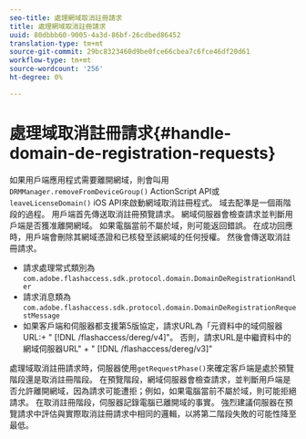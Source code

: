 ```yaml
---
seo-title: 處理網域取消註冊請求
title: 處理網域取消註冊請求
uuid: 80dbbb60-9005-4a3d-86bf-26cdbed86452
translation-type: tm+mt
source-git-commit: 29bc8323460d9be0fce66cbea7c6fce46df20d61
workflow-type: tm+mt
source-wordcount: '256'
ht-degree: 0%

---
```



# 處理域取消註冊請求{#handle-domain-de-registration-requests}

如果用戶端應用程式需要離開網域，則會叫用`DRMManager.removeFromDeviceGroup()` ActionScript API或`leaveLicenseDomain()` iOS API來啟動網域取消註冊程式。 域去配準是一個兩階段的過程。 用戶端首先傳送取消註冊預覽請求。 網域伺服器會檢查請求並判斷用戶端是否獲准離開網域。 如果電腦當前不屬於域，則可能返回錯誤。 在成功回應時，用戶端會刪除其網域憑證和已核發至該網域的任何授權。 然後會傳送取消註冊請求。

* 請求處理常式類別為`com.adobe.flashaccess.sdk.protocol.domain.DomainDeRegistrationHandler`
* 請求消息類為`com.adobe.flashaccess.sdk.protocol.domain.DomainDeRegistrationRequestMessage`
* 如果客戶端和伺服器都支援第5版協定，請求URL為「元資料中的域伺服器URL:+ &quot; [!DNL /flashaccess/dereg/v4]&quot;。 否則，請求URL是中繼資料中的網域伺服器URL&quot; + &quot; [!DNL /flashaccess/dereg/v3]&quot;

處理域取消註冊請求時，伺服器使用`getRequestPhase()`來確定客戶端是處於預覽階段還是取消註冊階段。 在預覽階段，網域伺服器會檢查請求，並判斷用戶端是否允許離開網域，因為請求可能遭拒；例如，如果電腦當前不屬於域，則可能拒絕請求。 在取消註冊階段，伺服器記錄電腦已離開域的事實。 強烈建議伺服器在預覽請求中評估與實際取消註冊請求中相同的邏輯，以將第二階段失敗的可能性降至最低。
